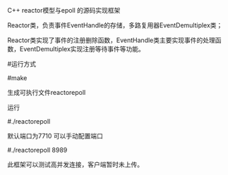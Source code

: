 C++ reactor模型与epoll 的源码实现框架

Reactor类，负责事件EventHandle的存储，多路复用器EventDemultiplex类；

Reactor类实现了事件的注册删除函数，EventHandle类主要实现事件的处理函数，EventDemultiplex实现注册等待事件等功能。

#运行方式

#make

生成可执行文件reactorepoll

运行

#./reactorepoll 

默认端口为7710 可以手动配置端口

#./reactorepoll 8989

此框架可以测试高并发连接，客户端暂时未上传。

